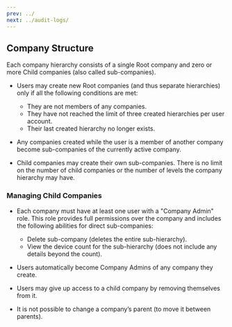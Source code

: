 ```yaml
---
prev: ../
next: ../audit-logs/
---
```


## Company Structure

Each company hierarchy consists of a single Root company and zero or more Child companies (also called sub-companies).

- Users may create new Root companies (and thus separate hierarchies) only if all the following conditions are met:

  - They are not members of any companies.
  - They have not reached the limit of three created hierarchies per user account.
  - Their last created hierarchy no longer exists.

- Any companies created while the user is a member of another company become sub-companies of the currently active company.

- Child companies may create their own sub-companies. There is no limit on the number of child companies or the number of levels the company hierarchy may have.

### Managing Child Companies

- Each company must have at least one user with a "Company Admin" role. This role provides full permissions over the company and includes the following abilities for direct sub-companies:

  - Delete sub-company (deletes the entire sub-hierarchy).
  - View the device count for the sub-hierarchy (does not include any details beyond the count).

- Users automatically become Company Admins of any company they create.

- Users may give up access to a child company by removing themselves from it.

- It is not possible to change a company’s parent (to move it between parents).
